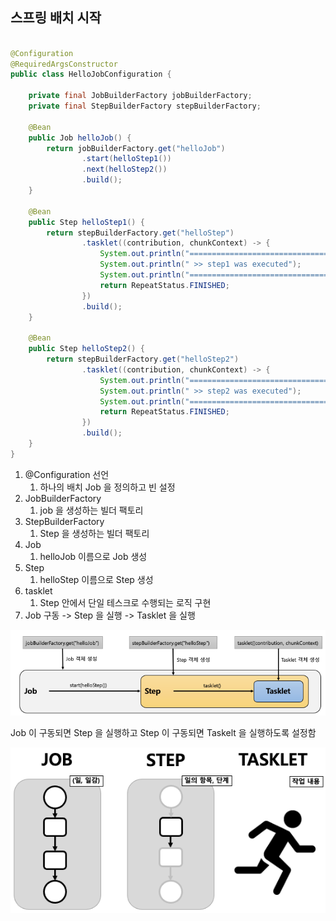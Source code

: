 ## 스프링 배치 시작

```java

@Configuration
@RequiredArgsConstructor
public class HelloJobConfiguration {

    private final JobBuilderFactory jobBuilderFactory;
    private final StepBuilderFactory stepBuilderFactory;

    @Bean
    public Job helloJob() {
        return jobBuilderFactory.get("helloJob")
                .start(helloStep1())
                .next(helloStep2())
                .build();
    }

    @Bean
    public Step helloStep1() {
        return stepBuilderFactory.get("helloStep")
                .tasklet((contribution, chunkContext) -> {
                    System.out.println("================================");
                    System.out.println(" >> step1 was executed");
                    System.out.println("================================");
                    return RepeatStatus.FINISHED;
                })
                .build();
    }

    @Bean
    public Step helloStep2() {
        return stepBuilderFactory.get("helloStep2")
                .tasklet((contribution, chunkContext) -> {
                    System.out.println("================================");
                    System.out.println(" >> step2 was executed");
                    System.out.println("================================");
                    return RepeatStatus.FINISHED;
                })
                .build();
    }
}
```

1. @Configuration 선언
    1. 하나의 배치 Job 을 정의하고 빈 설정
2. JobBuilderFactory
    1. job 을 생성하는 빌더 팩토리
3. StepBuilderFactory
    1. Step 을 생성하는 빌더 팩토리
4. Job
    1. helloJob 이름으로 Job 생성
5. Step
    1. helloStep 이름으로 Step 생성
6. tasklet
    1. Step 안에서 단일 테스크로 수행되는 로직 구현
7. Job 구동 -> Step 을 실행 -> Tasklet 을 실행

<img src="../../images/batch-process.png" alt="batch-process.png">  

Job 이 구동되면 Step 을 실행하고 Step 이 구동되면 Taskelt 을 실행하도록 설정함  

<img src="../../images/batch-precess2.png" alt="batch-process2.png">  
